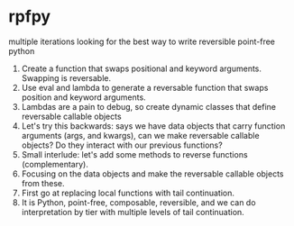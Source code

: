 # rpfpy
multiple iterations looking for the best way to write reversible point-free python
1) Create a function that swaps positional and keyword arguments. Swapping is reversable. 
2) Use eval and lambda to generate a reversable function that swaps position and keyword arguments. 
3) Lambdas are a pain to debug, so create dynamic classes that define reversable callable objects
4) Let's try this backwards: says we have data objects that carry function arguments (args, and kwargs), can we make reversable callable objects? Do they interact with our previous functions?
5) Small interlude: let's add some methods to reverse functions (complementary).
6) Focusing on the data objects and make the reversable callable objects from these.
7) First go at replacing local functions with tail continuation.
8) It is Python, point-free, composable, reversible, and we can do interpretation by tier with multiple levels of tail continuation.

